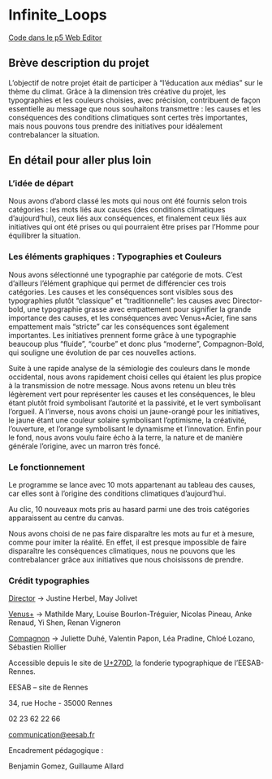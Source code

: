 # Infinite_Loops

[Code dans le p5 Web Editor](https://editor.p5js.org/SaraLafleur4/sketches/eIpBBpq9s)

## Brève description du projet

L’objectif de notre projet était de participer à “l’éducation aux médias” sur le thème du climat. Grâce à la dimension très créative du projet, les typographies et les couleurs choisies, avec précision, contribuent de façon essentielle au message que nous souhaitons transmettre : les causes et les conséquences des conditions climatiques sont certes très importantes, mais nous pouvons tous prendre des initiatives pour idéalement contrebalancer la situation.

## En détail pour aller plus loin

### L’idée de départ

Nous avons d’abord classé les mots qui nous ont été fournis selon trois catégories : les mots liés aux causes (des conditions climatiques d’aujourd’hui), ceux liés aux conséquences, et finalement ceux liés aux initiatives qui ont été prises ou qui pourraient être prises par l’Homme pour équilibrer la situation.

### Les éléments graphiques : Typographies et Couleurs

Nous avons sélectionné une typographie par catégorie de mots. C’est d’ailleurs l’élément graphique qui permet de différencier ces trois catégories. Les causes et les conséquences sont visibles sous des typographies plutôt “classique” et “traditionnelle”: les causes avec Director-bold, une typographie grasse avec empattement pour signifier la grande importance des causes, et les conséquences avec Venus+Acier, fine sans empattement mais “stricte” car les conséquences sont également importantes. Les initiatives prennent forme grâce à une typographie beaucoup plus “fluide”, “courbe” et donc plus “moderne”, Compagnon-Bold, qui souligne une évolution de par ces nouvelles actions.


Suite à une rapide analyse de la sémiologie des couleurs dans le monde occidental, nous avons rapidement choisi celles qui étaient les plus propice à la transmission de notre message. Nous avons retenu un bleu très légèrement vert pour représenter les causes et les conséquences, le bleu étant plutôt froid symbolisant l’autorité et la passivité, et le vert symbolisant l’orgueil. A l’inverse, nous avons choisi un jaune-orangé pour les initiatives, le jaune étant une couleur solaire symbolisant l’optimisme, la créativité, l’ouverture, et l’orange symbolisant le dynamisme et l’innovation. Enfin pour le fond, nous avons voulu faire écho à la terre, la nature et de manière générale l’origine, avec un marron très foncé.

### Le fonctionnement

Le programme se lance avec 10 mots appartenant au tableau des causes, car elles sont à l’origine des conditions climatiques d’aujourd’hui.


Au clic, 10 nouveaux mots pris au hasard parmi une des trois catégories apparaissent au centre du canvas.


Nous avons choisi de ne pas faire disparaître les mots au fur et à mesure, comme pour imiter la réalité. En effet, il est presque impossible de faire disparaître les conséquences climatiques, nous ne pouvons que les contrebalancer grâce aux initiatives que nous choisissons de prendre.


### Crédit typographies

[Director](https://u270d.eesab.fr/projets/director/) → Justine Herbel, May Jolivet

[Venus+](https://u270d.eesab.fr/projets/venus/) → Mathilde Mary, Louise Bourlon-Tréguier, Nicolas Pineau, Anke Renaud, Yi Shen, Renan Vigneron

[Compagnon](https://u270d.eesab.fr/projets/compagnon/) → Juliette Duhé, Valentin Papon, Léa Pradine, Chloé Lozano, Sébastien Riollier


Accessible depuis le site de [U+270D](https://u270d.eesab.fr/), la fonderie typographique de l’EESAB-Rennes.


EESAB – site de Rennes

34, rue Hoche - 35000 Rennes

02 23 62 22 66

communication@eesab.fr



Encadrement pédagogique :

Benjamin Gomez, Guillaume Allard
